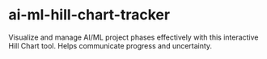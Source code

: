 # ai-ml-hill-chart-tracker
Visualize and manage AI/ML project phases effectively with this interactive Hill Chart tool. Helps communicate progress and uncertainty.
